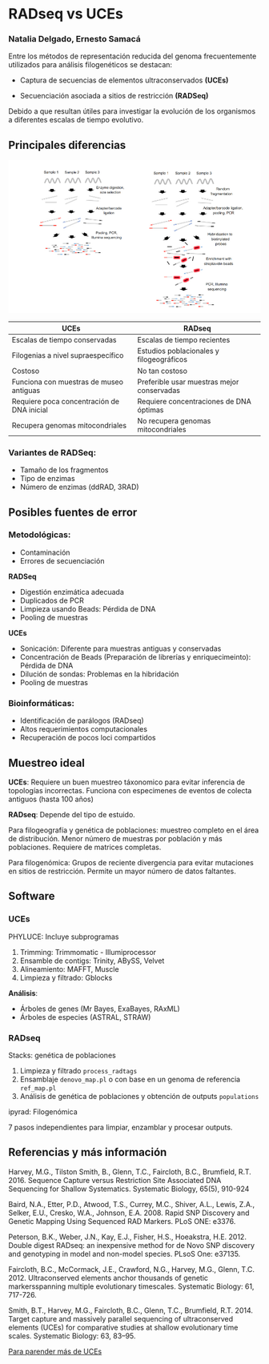 # RADseq vs UCEs
### Natalia Delgado, Ernesto Samacá

Entre los métodos de representación reducida del genoma frecuentemente utilizados para análisis filogenéticos se destacan:

+ Captura de secuencias de elementos ultraconservados **(UCEs)**

+ Secuenciación asociada a sitios de restricción **(RADSeq)** 

Debido a que resultan útiles para investigar la evolución de los organismos a diferentes escalas de tiempo evolutivo. 

## Principales diferencias

![Figura 1](Resumen-EquipoRADvsUCE-Fig1.jpg)


|UCEs|RADseq|
|----------|---------|
|Escalas de tiempo conservadas|Escalas de tiempo recientes|
|Filogenias a nivel supraespecífico|Estudios poblacionales y filogeográficos|
|Costoso|No tan costoso|
|Funciona con muestras de museo antiguas |Preferible usar muestras mejor conservadas|
|Requiere poca concentración de DNA inicial|Requiere concentraciones de DNA óptimas|
|Recupera genomas mitocondriales|No recupera genomas mitocondriales

### Variantes de RADSeq:   

* Tamaño de los fragmentos
* Tipo de enzimas 
* Número de enzimas (ddRAD, 3RAD)

## Posibles fuentes de error

### Metodológicas: 
 
* Contaminación 
* Errores de secuenciación

**RADSeq**

* Digestión enzimática adecuada
* Duplicados de PCR  
* Limpieza usando Beads: Pérdida de DNA
* Pooling de muestras 

**UCEs**

* Sonicación: Diferente para muestras antiguas y conservadas
* Concentración de Beads (Preparación de librerías y enriquecimeinto): Pérdida de DNA
* Dilución de sondas: Problemas en la hibridación
* Pooling de muestras

### Bioinformáticas:

* Identificación de parálogos (RADseq)
* Altos requerimientos computacionales
* Recuperación de pocos loci compartidos 

## Muestreo ideal

**UCEs**: Requiere un buen muestreo táxonomico para evitar inferencia de topologías incorrectas. Funciona con especimenes de eventos de colecta antiguos (hasta 100 años)

**RADseq**: Depende del tipo de estuido.  

Para filogeografía y genética de poblaciones: muestreo completo en el área de distribución. 
Menor número de muestras por población y más poblaciones. Requiere de matrices completas.

Para filogenómica: Grupos de reciente divergencia para evitar mutaciones en sitios de restricción. Permite un mayor número de datos faltantes. 

## Software 

### UCEs

PHYLUCE: Incluye subprogramas

1. Trimming: Trimmomatic - Illumiprocessor
2. Ensamble de contigs: Trinity, ABySS, Velvet
3. Alineamiento: MAFFT, Muscle
4. Limpieza y filtrado: Gblocks

**Análisis**: 

- Árboles de genes (Mr Bayes, ExaBayes, RAxML)
- Árboles de especies (ASTRAL, STRAW) 

### RADseq

Stacks: genética de poblaciones

1. Limpieza y filtrado `process_radtags`
2. Ensamblaje `denovo_map.pl` o con base en un genoma de referencia `ref_map.pl`
3. Análisis de genética de poblaciones y obtención de outputs `populations` 
 
ipyrad: Filogenómica 

7 pasos independientes para limpiar, enzamblar y procesar outputs. 

## Referencias y más información

Harvey, M.G., Tilston Smith, B., Glenn, T.C., Faircloth, B.C., Brumfield, R.T. 2016. Sequence Capture versus Restriction Site Associated DNA Sequencing for Shallow Systematics. Systematic Biology, 65(5), 910-924

Baird, N.A., Etter, P.D., Atwood, T.S., Currey, M.C., Shiver, A.L., Lewis, Z.A., Selker, E.U., Cresko, W.A., Johnson, E.A. 2008. Rapid SNP Discovery and Genetic Mapping Using Sequenced RAD Markers. PLoS ONE: e3376.


Peterson, B.K., Weber, J.N., Kay, E.J., Fisher, H.S., Hoeakstra, H.E. 2012. Double digest RADseq: an inexpensive method for de Novo SNP discovery and genotyping in model and non-model species. PLsoS One: e37135.

Faircloth, B.C., McCormack, J.E., Crawford, N.G., Harvey, M.G., Glenn, T.C. 2012. Ultraconserved elements anchor thousands of genetic markersspanning multiple evolutionary timescales. Systematic Biology: 61, 717-726.


Smith, B.T., Harvey, M.G., Faircloth, B.C., Glenn, T.C., Brumfield, R.T. 2014. Target capture and massively parallel sequencing of ultraconserved elements (UCEs) for comparative studies at shallow evolutionary time scales. Systematic Biology: 63, 83–95.


[Para parender más de UCEs](http://ultraconserved.org)







